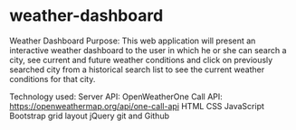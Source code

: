 # weather-dashboard
Weather Dashboard
Purpose:
This web application will present an interactive weather dashboard to the user in which he or she can search a city, see current and future weather conditions and click on previously searched city from a historical search list to see the current weather conditions for that city.

Technology used:
Server API: OpenWeatherOne Call API: https://openweathermap.org/api/one-call-api
HTML
CSS
JavaScript
Bootstrap grid layout
jQuery
git and Github

